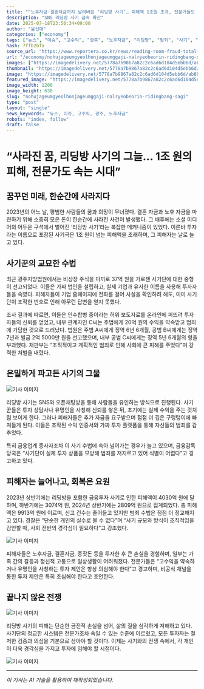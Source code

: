 ```yaml
---
title: "“노후자금·결혼자금까지 날려버린 ‘리딩방 사기’… 피해액 1조원 초과, 전문가들도 속는 정교한 수법”"
description: "SNS 리딩방 사기 급속 확산"
date: 2025-07-18T23:50:34+09:00
author: "윤신애"
categories: ["economy"]
tags: ["뉴스", "이슈", "고수익", "광주", "노후자금", "리딩방", "범죄", "사기", "투자", "금융사기", "조직범죄"]
hash: 7ffb2bfa
source_url: "https://www.reportera.co.kr/news/reading-room-fraud-total-damage-1-trillion-won/"
url: "/economy/nohujageumgyeolhonjageumggaji-nalryeobeorin-ridingbang-sagi/"
images: ["https://imagedelivery.net/5778a7b9867a82c2c6ad6d104d5ebb6d/ab8baf7e-60e0-47ad-e29f-dfd5ddd7e600/public"]
thumbnail: "https://imagedelivery.net/5778a7b9867a82c2c6ad6d104d5ebb6d/ab8baf7e-60e0-47ad-e29f-dfd5ddd7e600/public"
image: "https://imagedelivery.net/5778a7b9867a82c2c6ad6d104d5ebb6d/ab8baf7e-60e0-47ad-e29f-dfd5ddd7e600/public"
featured_image: "https://imagedelivery.net/5778a7b9867a82c2c6ad6d104d5ebb6d/ab8baf7e-60e0-47ad-e29f-dfd5ddd7e600/public"
image_width: 1200
image_height: 630
slug: "nohujageumgyeolhonjageumggaji-nalryeobeorin-ridingbang-sagi"
type: "post"
layout: "single"
news_keywords: "뉴스, 이슈, 고수익, 광주, 노후자금"
robots: "index, follow"
draft: false
---
```


# “사라진 꿈, 리딩방 사기의 그늘… 1조 원의 피해, 전문가도 속는 시대”

## 꿈꾸던 미래, 한순간에 사라지다

2023년의 어느 날, 평범한 사람들의 꿈과 희망이 무너졌다. 결혼 자금과 노후 자금을 마련하기 위해 소중히 모은 돈이 한순간에 사라진 사건이 발생했다. 그 배후에는 소셜 미디어의 어두운 구석에서 벌어진 ‘리딩방 사기’라는 복잡한 메커니즘이 있었다. 이른바 투자라는 이름으로 포장된 사기극은 1조 원이 넘는 피해액을 초래하며, 그 피해자는 날로 늘고 있다.

## 사기꾼의 교묘한 수법

최근 광주지방법원에서는 비상장 주식을 미끼로 37억 원을 가로챈 사기단에 대한 중형이 선고되었다. 이들은 가짜 법인을 설립하고, 실제 기업과 유사한 이름을 사용해 투자자들을 속였다. 피해자들이 기업 홈페이지에 전화를 걸어 사실을 확인하려 해도, 이미 사기단이 조작한 번호로 인해 아무런 답변을 얻지 못했다.

조사 결과에 따르면, 이들은 인수합병 중이라는 허위 보도자료를 온라인에 퍼뜨려 투자자들의 신뢰를 얻었고, 내부 관계자인 C씨는 주범에게 20억 원의 수익을 약속받고 범죄에 가담한 것으로 드러났다. 법원은 주범 A씨에게 징역 6년 6개월, 공범 B씨에게는 징역 7년과 벌금 2억 5000만 원을 선고했으며, 내부 공범 C씨에게는 징역 5년 6개월의 형을 부과했다. 재판부는 “조직적이고 계획적인 범죄로 인해 사회에 큰 피해를 주었다”며 강력한 처벌을 내렸다.

## 은밀하게 파고든 사기의 그물


![기사 이미지](https://imagedelivery.net/5778a7b9867a82c2c6ad6d104d5ebb6d/9757098d-196a-430f-facc-6100ce5f1100/public)


리딩방 사기는 SNS와 오픈채팅방을 통해 사람들을 유인하는 방식으로 진행된다. 사기꾼들은 투자 상담사나 유명인을 사칭해 신뢰를 쌓은 뒤, 초기에는 실제 수익을 주는 것처럼 보이게 한다. 그러나 피해자들은 추가 자금을 요구받으며 점점 더 깊은 구렁텅이에 빠져들게 된다. 이들은 조작된 수익 인증서와 가짜 투자 플랫폼을 통해 자신들의 범죄를 감추었다.

특히 금융업계 종사자조차 이 사기 수법에 속아 넘어가는 경우가 늘고 있으며, 금융감독 당국은 “사기단이 실제 투자 상품을 모방해 범죄를 저지르고 있어 식별이 어렵다”고 경고하고 있다.

## 피해자는 늘어나고, 회복은 요원

2023년 상반기에는 리딩방을 포함한 금융투자 사기로 인한 피해액이 4030억 원에 달하며, 하반기에는 3074억 원, 2024년 상반기에는 2809억 원으로 집계되었다. 총 피해액은 9913억 원에 이르며, 신고 건수는 줄어들고 있지만 범죄 수법은 점점 더 정교해지고 있다. 경찰은 “단순한 개인의 실수로 볼 수 없다”며 “사기 규모와 방식이 조직적임을 감안할 때, 사회 전반의 경각심이 필요하다”고 강조했다.


![기사 이미지](https://imagedelivery.net/5778a7b9867a82c2c6ad6d104d5ebb6d/ab8baf7e-60e0-47ad-e29f-dfd5ddd7e600/public)


피해자들은 노후자금, 결혼자금, 종잣돈 등을 투자한 후 큰 손실을 경험하며, 일부는 가족 간의 갈등과 정신적 고통으로 일상생활이 어려워졌다. 전문가들은 “고수익을 약속하거나 유명인을 사칭하는 투자 제안은 항상 의심해야 한다”고 경고하며, 비공식 채널을 통한 투자 제안은 특히 조심해야 한다고 조언한다.

## 끝나지 않은 전쟁


![기사 이미지](https://imagedelivery.net/5778a7b9867a82c2c6ad6d104d5ebb6d/3c13cb0c-e25c-449c-9c37-3940fb43f000/public)


리딩방 사기의 피해는 단순한 금전적 손실을 넘어, 삶의 질을 심각하게 저해하고 있다. 사기단의 정교한 시스템은 전문가조차 속일 수 있는 수준에 이르렀고, 모든 투자자는 철저한 검증과 의심을 기본으로 삼아야 할 것이다. 이제는 사기와의 전쟁 속에서, 각 개인이 더욱 경각심을 가지고 투자에 임해야 할 시점이다.


![기사 이미지](https://imagedelivery.net/5778a7b9867a82c2c6ad6d104d5ebb6d/45c7836e-ded0-4076-73ec-0757da7ab100/public)


---
*이 기사는 AI 기술을 활용하여 재작성되었습니다.*
